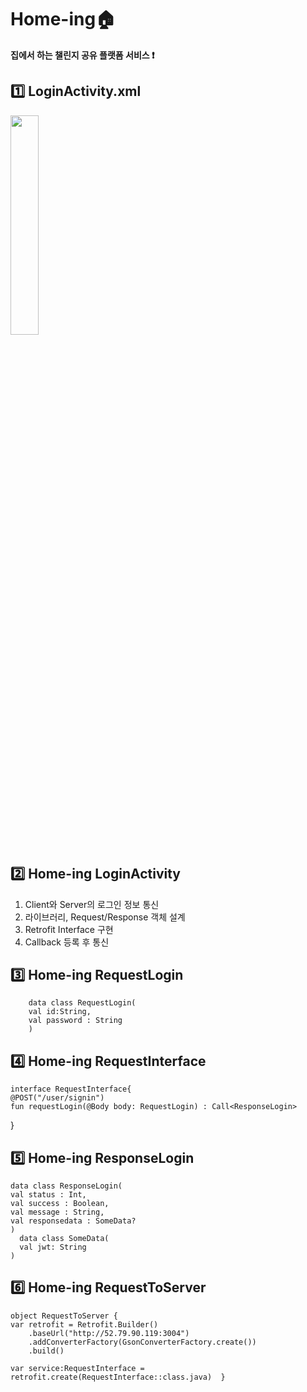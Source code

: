 # **Home-ing:house:**


**집에서 하는 챌린지 공유 플랫폼 서비스 :exclamation:** 



## :one: LoginActivity.xml

<img src ="https://user-images.githubusercontent.com/56873136/83956085-21453a80-a895-11ea-8c12-6d3e576351ba.png" width = "30%">

## :two: Home-ing LoginActivity
 1. Client와 Server의 로그인 정보 통신 
 2. 라이브러리, Request/Response 객체 설계 
 3. Retrofit Interface 구현 
 4. Callback 등록 후 통신 

## :three: Home-ing RequestLogin

 
 

	    data class RequestLogin(  
	    val id:String,  
		val password : String  
		)
## :four: Home-ing RequestInterface

    interface RequestInterface{  
    @POST("/user/signin")  
    fun requestLogin(@Body body: RequestLogin) : Call<ResponseLogin>  
}
## :five: Home-ing ResponseLogin

    data class ResponseLogin(  
    val status : Int,  
	val success : Boolean,  
	val message : String,  
	val responsedata : SomeData?  
	)  
	  data class SomeData(  
      val jwt: String  
	)
## :six: Home-ing RequestToServer

    object RequestToServer {  
    var retrofit = Retrofit.Builder()  
        .baseUrl("http://52.79.90.119:3004")  
        .addConverterFactory(GsonConverterFactory.create())  
        .build()  
  
    var service:RequestInterface = retrofit.create(RequestInterface::class.java)  }
